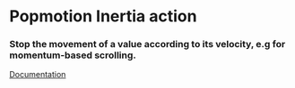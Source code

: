 # Popmotion Inertia action

### Stop the movement of a value according to its velocity, e.g for momentum-based scrolling.

[Documentation](https://popmotion.io/plugins/actions/inertia/)